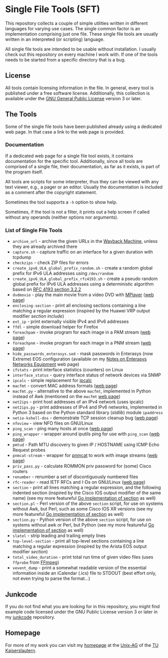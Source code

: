 # Single File Tools (SFT)

This repository collects a couple of simple utilities written in different
languages for varying use cases. The single common factor is an implementation
comprising just one file. These single file tools are usually written in an
interpreted (or scripting) language.

All single file tools are intended to be usable without installation. I
usually check out this repository on every machine I work with. If one of
the tools needs to be started from a specific directory that is a bug.

## License

All tools contain licensing information in the file. In general, every tool
is published under a free software license. Additionally, this collection
is available under the
[GNU General Public License](https://www.gnu.org/licenses/gpl.html)
version 3 or later.

## The Tools

Some of the single file tools have been published already using a dedicated
web page. In that case a link to the web page is provided.

### Documentation

If a dedicated web page for a single file tool exists, it contains
documentation for the specific tool. Additionally, since all tools
are comprised of a single file, their documentation, as far as it
exists, is part of the program itself.

All tools are scripts for some interpreter, thus they can be viewed with
any text viewer, e.g., a pager or an editor. Usually the documentation
is included as a comment after the copyright statement.

Sometimes the tool supports a `-h` option to show help.

Sometimes, if the tool is not a filter, it prints out a help screen if
called without any operands (neither options nor arguments).

### List of Single File Tools

* `archive_url` - archive the given URLs in the
  [Wayback Machine](https://web.archive.org/), unless they are already
  archived there
* `capture.sh` - capture traffic on an interface for a given duration with
  tcpdump
* `checkzips` - check ZIP files for errors
* `create_ipv6_ULA_global_prefix_random.sh` - create a random global prefix
  for IPv6 ULA addresses using `/dev/random`
* `create_ipv6_ULA_global_prefix_rfc4193.sh` - create a pseudo random global
  prefix for IPv6 ULA addresses using a deterministic algorithm based on
  [RFC 4193 section 3.2.2](https://datatracker.ietf.org/doc/html/rfc4193#section-3.2.2)
* `dvdmovie` - play the main movie from a video DVD with
  [MPlayer](http://www.mplayerhq.hu/)
  ([web page](https://www.unix-ag.uni-kl.de/~auerswal/dvdmovie/))
* `enclosing-section` - print all enclosing sections containing a line
  matching a regular expression (inspired by the Huawei VRP output modifier
  *section include*)
* `ext_ip` - print externally visible IPv4 and IPv6 addresses
* `ffdl` - simple download helper for Firefox
* `foreachpam` - invoke program for each image in a PAM stream
   ([web page](https://www.unix-ag.uni-kl.de/~auerswal/netpbm/index.html))
* `foreachpnm` - invoke program for each image in a PNM stream
  ([web page](https://www.unix-ag.uni-kl.de/~auerswal/netpbm/index.html))
* `hide_passwords_enterasys.sed` - mask passwords in Enterasys (now Extreme)
  EOS configuration
  (available on my
  [Notes on Enterasys Networks Equipment](https://www.unix-ag.uni-kl.de/~auerswal/enterasys/#hide_passwords)
  web page)
* `ifstats` - print interface statistics (counters) on Linux
* `interface_status` - query interface status of network devices via SNMP
* `ipcalc` - simple replacement for [ipcalc](http://jodies.de/ipcalc)
* `macfmt` - convert MAC address formats
  ([web page](https://www.unix-ag.uni-kl.de/~auerswal/macfmt/))
* `macfmt.py` - alternative to the above `macfmt`, implemented in Python
  instead of Awk (mentioned on the `macfmt`
  [web page](https://www.unix-ag.uni-kl.de/~auerswal/macfmt/))
* `net2ips` - print host addresses of an IPv4 network (uses ipcalc)
* `net2ips.py` - print addresses of IPv4 and IPv6 networks, implemented in
  Python 3 based on the Python standard library (*stdlib*) module `ipaddress`
* `netio-kshell-dos` - demonstrate TCP session cleanup bug
  ([web page](https://www.unix-ag.uni-kl.de/~auerswal/netio-kshell-bug/))
* `nfoview` - view NFO files on GNU/Linux
* `ping_scan` - ping many hosts at once
  ([web page](https://www.unix-ag.uni-kl.de/~auerswal/ping_scan/))
* `ping_wrapper` - wrapper around iputils ping for use with `ping_scan`
  ([web page](https://www.unix-ag.uni-kl.de/~auerswal/ping_scan/))
* `pmtud` - Path MTU discovery to given IP / HOSTNAME using ICMP Echo Request
  probes
* `pnmcat-stream` - wrapper for
  [pnmcat](http://netpbm.sourceforge.net/doc/pnmcat.html)
  to work with image streams
  ([web page](https://www.unix-ag.uni-kl.de/~auerswal/netpbm/index.html))
* `priv_pass.py` - calculate ROMMON priv password for (some) Cisco routers
* `renumber` - renumber a set of discontiguously numbered files
* `rfc-reader` - read IETF RFCs and I-Ds on GNU/Linux
  ([web page](https://www.unix-ag.uni-kl.de/~auerswal/rfc-reader/))
* `section` - print all lines matching a regular expression, and the following
  indented section (inspired by the Cisco IOS output modifier of the same name)
  (see my more featureful
  [Go implementation of section](https://www.unix-ag.uni-kl.de/~auerswal/section/index.html)
  as well)
* `section.pl` - Perl version of the above `section` script, for use on systems
  without Awk, but Perl, such as some Cisco IOS XR versions (see my more
  featureful
  [Go implementation of section](https://www.unix-ag.uni-kl.de/~auerswal/section/index.html)
  as well)
* `section.py` - Python version of the above `section` script, for use on
  systems without awk or Perl, but Python (see my more featureful
  [Go implementation of section](https://www.unix-ag.uni-kl.de/~auerswal/section/index.html)
  as well)
* `slatel` - strip leading and trailing empty lines
* `top-level-section` - print all top-level sections containing a line matching
  a regular expression (inspired by the Arista EOS output modifier *section*)
* `total_video_duration` - print total run time of given video files
  (uses `ffprobe` from [FFmpeg](https://ffmpeg.org/))
* `vevent_dump` - print a somewhat readable version of the essential information
  inside an iCalendar (.ics) file to STDOUT (best effort only, not even trying
  to parse the format...)

## Junkcode

If you do not find what you are looking for in this repository, you might
find example code licensed under the GNU Public License version 3 or later
in my [junkcode](https://github.com/auerswal/junkcode/) repository.

## Homepage

For more of my work you can visit my
[homepage](https://www.unix-ag.uni-kl.de/~auerswal/) at the
[Unix-AG](https://www.unix-ag.uni-kl.de/) of the
[TU Kaiserslautern](https://www.uni-kl.de/).
